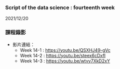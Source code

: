 ### Script of the data science : fourteenth week 
2021/12/20

### 課程錄影
* 影片連結： 
  * Week 14-1 : https://youtu.be/QSXHJ49-gVc
  * Week 14-2 : https://youtu.be/steex6cDxfI
  * Week 14-3 : https://youtu.be/wtvy7XkD2xY
